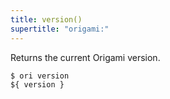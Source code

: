 ```yaml
---
title: version()
supertitle: "origami:"
---
```


Returns the current Origami version.

```console
$ ori version
${ version }
```
